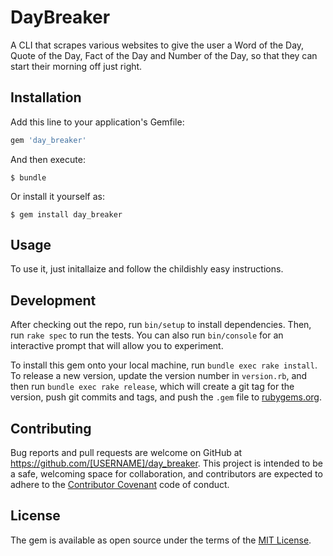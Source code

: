 # DayBreaker
A CLI that scrapes various websites to give the user a Word of the Day, Quote of the Day, Fact of the Day and Number of the Day, so that they can start their morning off just right. 

## Installation

Add this line to your application's Gemfile:

```ruby
gem 'day_breaker'
```

And then execute:

    $ bundle

Or install it yourself as:

    $ gem install day_breaker

## Usage

To use it, just initallaize and follow the childishly easy instructions. 

## Development

After checking out the repo, run `bin/setup` to install dependencies. Then, run `rake spec` to run the tests. You can also run `bin/console` for an interactive prompt that will allow you to experiment.

To install this gem onto your local machine, run `bundle exec rake install`. To release a new version, update the version number in `version.rb`, and then run `bundle exec rake release`, which will create a git tag for the version, push git commits and tags, and push the `.gem` file to [rubygems.org](https://rubygems.org).

## Contributing

Bug reports and pull requests are welcome on GitHub at https://github.com/[USERNAME]/day_breaker. This project is intended to be a safe, welcoming space for collaboration, and contributors are expected to adhere to the [Contributor Covenant](http://contributor-covenant.org) code of conduct.


## License

The gem is available as open source under the terms of the [MIT License](http://opensource.org/licenses/MIT).

